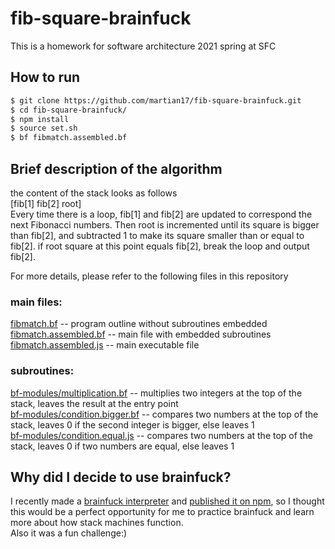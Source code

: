 # fib-square-brainfuck
This is a homework for software architecture 2021 spring at SFC

## How to run
```bash
$ git clone https://github.com/martian17/fib-square-brainfuck.git
$ cd fib-square-brainfuck/
$ npm install
$ source set.sh
$ bf fibmatch.assembled.bf
```
## Brief description of the algorithm
the content of the stack looks as follows  
[fib[1] fib[2] root]  
Every time there is a loop, fib[1] and fib[2] are updated to correspond the next Fibonacci numbers. Then root is incremented until its square is bigger than fib[2], and subtracted 1 to make its square smaller than or equal to fib[2]. if root square at this point equals fib[2], break the loop and output fib[2].  
  
For more details, please refer to the following files in this repository  

### main files:  
[fibmatch.bf](https://github.com/martian17/fib-square-brainfuck/blob/main/fibmatch.bf) -- program outline without subroutines embedded  
[fibmatch.assembled.bf](https://github.com/martian17/fib-square-brainfuck/blob/main/fibmatch.assembled.bf) -- main file with embedded subroutines  
[fibmatch.assembled.js](https://github.com/martian17/fib-square-brainfuck/blob/main/fibmatch.assembled.js) -- main executable file  
  
### subroutines:  
[bf-modules/multiplication.bf](https://github.com/martian17/fib-square-brainfuck/blob/main/bf-modules/multiplication.bf) -- multiplies two integers at the top of the stack, leaves the result at the entry point  
[bf-modules/condition.bigger.bf](https://github.com/martian17/fib-square-brainfuck/blob/main/bf-modules/condition.bigger.bf) -- compares two numbers at the top of the stack, leaves 0 if the second integer is bigger, else leaves 1  
[bf-modules/condition.equal.js](https://github.com/martian17/fib-square-brainfuck/blob/main/bf-modules/condition.equal.bf) -- compares two numbers at the top of the stack, leaves 0 if two numbers are equal, else leaves 1  
  
## Why did I decide to use brainfuck?
I recently made a [brainfuck interpreter](https://github.com/martian17/jsbf) and [published it on npm](https://www.npmjs.com/package/@martian17/fuckjs), so I thought this would be a perfect opportunity for me to practice brainfuck and learn more about how stack machines function.  
Also it was a fun challenge:)
